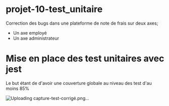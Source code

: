 # projet-10-test_unitaire

Correction des bugs dans une plateforme de note de frais 
sur deux axes; 

- Un axe employé
- Un axe administrateur 


# Mise en place des test unitaires avec jest 

Le but étant de d'avoir une couverture globale au niveau des test d'au moins 85%

![Uploading capture-test-corrigé.png…]()

